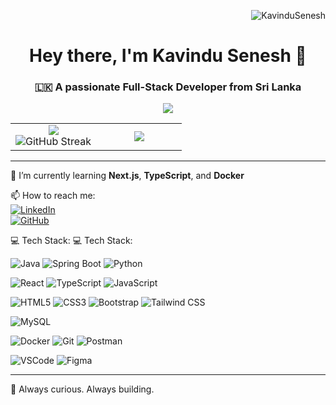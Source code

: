 <p align="right">
  <img src="https://komarev.com/ghpvc/?username=KavinduSenesh&label=Profile%20views&color=0e75b6&style=flat" alt="KavinduSenesh" />
</p>

<h1 align="center">
  Hey there, I'm <strong>Kavindu Senesh</strong> 👋
</h1>

<h3 align="center">🇱🇰 A passionate Full-Stack Developer from Sri Lanka</h3>

<p align="center">
  <img src="https://github-profile-summary-cards.vercel.app/api/cards/profile-details?username=KavinduSenesh&theme=github_dark" />
</p>

<table align="center">
  <tr>
    <td width="50%" align="center">
      <img src="https://github-readme-stats.vercel.app/api?username=KavinduSenesh&show_icons=true&theme=github_dark&count_private=true" />
      <br />
      <img src="https://streak-stats.demolab.com?user=KavinduSenesh&theme=github-dark&hide_border=false" alt="GitHub Streak" />
    </td>
    <td width="50%" align="center">
      <img src="https://github-readme-stats.vercel.app/api/top-langs/?username=KavinduSenesh&theme=github_dark&layout=compact&langs_count=8&hide_border=false" />
    </td>
  </tr>
</table>

---

🌱 I’m currently learning **Next.js**, **TypeScript**, and **Docker**

📫 How to reach me:  
[![LinkedIn](https://img.shields.io/badge/LinkedIn-blue?style=flat&logo=linkedin&logoColor=white)](https://www.linkedin.com/in/kavindusenesh)  
[![GitHub](https://img.shields.io/badge/GitHub-100000?style=flat&logo=github&logoColor=white)](https://github.com/KavinduSenesh)

💻 Tech Stack:
💻 Tech Stack:

![Java](https://img.shields.io/badge/Java-ED8B00?style=flat&logo=java&logoColor=white)
![Spring Boot](https://img.shields.io/badge/Spring%20Boot-6DB33F?style=flat&logo=spring-boot&logoColor=white)
![Python](https://img.shields.io/badge/Python-3776AB?style=flat&logo=python&logoColor=white)

![React](https://img.shields.io/badge/React-20232A?style=flat&logo=react&logoColor=61DAFB)
![TypeScript](https://img.shields.io/badge/TypeScript-3178C6?style=flat&logo=typescript&logoColor=white)
![JavaScript](https://img.shields.io/badge/JavaScript-F7DF1E?style=flat&logo=javascript&logoColor=black)

![HTML5](https://img.shields.io/badge/HTML5-E34F26?style=flat&logo=html5&logoColor=white)
![CSS3](https://img.shields.io/badge/CSS3-1572B6?style=flat&logo=css3&logoColor=white)
![Bootstrap](https://img.shields.io/badge/Bootstrap-563D7C?style=flat&logo=bootstrap&logoColor=white)
![Tailwind CSS](https://img.shields.io/badge/Tailwind%20CSS-38B2AC?style=flat&logo=tailwind-css&logoColor=white)

![MySQL](https://img.shields.io/badge/MySQL-00758F?style=flat&logo=mysql&logoColor=white)

![Docker](https://img.shields.io/badge/Docker-2496ED?style=flat&logo=docker&logoColor=white)
![Git](https://img.shields.io/badge/Git-F05032?style=flat&logo=git&logoColor=white)
![Postman](https://img.shields.io/badge/Postman-FF6C37?style=flat&logo=postman&logoColor=white)

![VSCode](https://img.shields.io/badge/VS%20Code-007ACC?style=flat&logo=visual-studio-code&logoColor=white)
![Figma](https://img.shields.io/badge/Figma-F24E1E?style=flat&logo=figma&logoColor=white)


---

🧠 Always curious. Always building.

